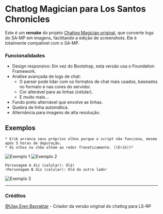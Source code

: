 # Chatlog Magician para Los Santos Chronicles

Este é um **remake** do projeto [Chatlog Magician original](https://github.com/ulasbayraktar/chatlog-magician), que converte logs do SA-MP em imagens, facilitando a edição de screenshots. Ele é totalmente compatível com o SA-MP.

### Funcionalidades

- Design responsivo: Em vez do Bootstrap, esta versão usa o Foundation Framework.
- Análise avançada de logs de chat:
  - O parser pode lidar com os formatos de chat mais usados, baseados no formato e nas cores do servidor.
  - Cor alterável para as linhas (celular).
  - E muito mais...
- Fundo preto alternável que envolve as linhas.
- Quebra de linha automática.
- Alternância para imagens de alta resolução.

## Exemplos

```
* Erik arranca seus próprios olhos porque o script não funciona, mesmo após 5 horas de depuração.
* Os olhos no chão olham ao redor freneticamente. ((Erik))*
```
![Exemplo 1](https://i.imgur.com/N5m0Mr6.png)
![Exemplo 2](https://i.imgur.com/OXk6FbV.png)

```
Personagem A diz (celular): Olá!
!Personagem B diz (celular): Olá do outro lado!
```
![Exemplo 3](https://i.imgur.com/FW7oGgM.png)

---

### Créditos

[@Ulaş Eren Bayraktar](https://github.com/ulasbayraktar) - Criador da versão original do chatlog para LS-RP
